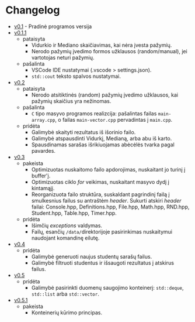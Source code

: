 # Changelog

- [v0.1](https://github.com/rendertom/VU-OP-Task-2-Pazymiu-skaiciuokle/releases/tag/v0.1) - Pradinė programos versija
- [v0.1.1](https://github.com/rendertom/VU-OP-Task-2-Pazymiu-skaiciuokle/releases/tag/v0.1.1)
  - pataisyta
    - Vidurkio ir Mediano skaičiavimas, kai nėra įvesta pažymių.
    - Nerodo pažymių įvedimo formos užklausos (random/manual), jei vartotojas neturi pažymių.
  - pašalinta
    - VSCode IDE nustatymai (.vscode > settings.json).
    - `std::cout` teksto spalvos nustatymai.
- [v0.2](https://github.com/rendertom/VU-OP-Task-2-Pazymiu-skaiciuokle/releases/tag/v0.2)
  - pataisyta
    - Nerodo atsitiktinės (random) pažymių įvedimo užklausos, kai pažymių skaičius yra nežinomas.
  - pašalinta
    - `C` tipo masyvo programos realizcija: pašalintas failas `main-array.cpp`, o failas `main-vector.cpp` pervadintas į `main.cpp`.
  - pridėta
    - Galimybė skaityti rezultatus iš išorinio failo.
    - Galimybė atspausdinti Vidurkį, Medianą, arba abu iš karto.
    - Spausdinamas sarašas išrikiuojamas abėcėlės tvarka pagal pavardes.
- [v0.3](https://github.com/rendertom/VU-OP-Task-2-Pazymiu-skaiciuokle/releases/tag/v0.3)
  - pakeista
    - Optimizuotas nuskaitomo failo apdorojimas, nuskaitant jo turinį į buffer'į.
    - Optimizuotas ciklo _for_ veikimas, nuskaitant masyvo dydį į kintamąjį.
    - Reorganizuota failo struktūra, suskaldant pagrindinį failą į smulkesnius failus su antraštėm _header_. Sukurti atskiri _header_ failai: Console.hpp, Definitions.hpp, File.hpp, Math.hpp, RND.hpp, Student.hpp, Table.hpp, Timer.hpp.
  - pridėta
    - Išimčių _exceptions_ valdymas.
    - Failų, esančių `/data/`direktorijoje pasirinkimas nuskaitymui naudojant komandinę eilutę.
- [v0.4](https://github.com/rendertom/VU-OP-Task-2-Pazymiu-skaiciuokle/releases/tag/v0.4)
  - pridėta
    - Galimybė generuoti naujus studentų sarašų failus.
    - Galimybė filtruoti studentus ir išsaugoti rezultatus į atskirus failus.
- [v0.5](https://github.com/rendertom/VU-OP-Task-2-Pazymiu-skaiciuokle/releases/tag/v0.5)
  - pridėta
    - Galimybė pasirinkti duomenų saugojimo konteinerį: `std::deque`, `std::list` arba `std::vector`.
- [v0.5.1](https://github.com/rendertom/VU-OP-Task-2-Pazymiu-skaiciuokle/releases/tag/v0.5.1)
  - pakeista
    - Konteinerių kūrimo principas.
